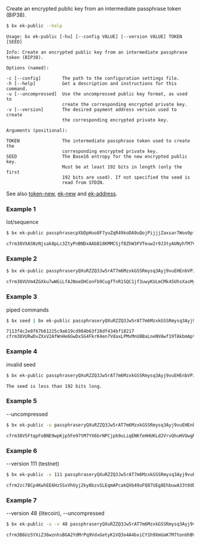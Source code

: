 Create an encrypted public key from an intermediate passphrase token (BIP38).
```sh
$ bx ek-public --help
```
```
Usage: bx ek-public [-hu] [--config VALUE] [--version VALUE] TOKEN [SEED]

Info: Create an encrypted public key from an intermediate passphrase     
token (BIP38).                                                           

Options (named):

-c [--config]        The path to the configuration settings file.        
-h [--help]          Get a description and instructions for this command.
-u [--uncompressed]  Use the uncompressed public key format, as used to  
                     create the corresponding encrypted private key.     
-v [--version]       The desired payment address version used to create  
                     the corresponding encrypted private key.            

Arguments (positional):

TOKEN                The intermediate passphrase token used to create the
                     corresponding encrypted private key.                
SEED                 The Base16 entropy for the new encrypted public key.
                     Must be at least 192 bits in length (only the first 
                     192 bits are used). If not specified the seed is    
                     read from STDIN.   
```
See also [token-new](bx-token-new), [ek-new](bx-ek-new) and [ek-address](bx-ek-address).
### Example 1
lot/sequence
```sh
$ bx ek-public passphrasecpXbDpHuo8F7yuZqR49koDA9uQojPijjjZaxsar7Woo9pfHJbeWF3VMU9EPBqJ baadf00dbaadf00dbaadf00dbaadf00dbaadf00dbaadf00d
```
```
cfrm38VXASNzNjsak8pLc3ZtyPnBNDxAAbB18KMMCSjf8ZhW3FVTeuw2r9J3tyAUNyhfM7VMZuP
```
### Example 2
```sh
$ bx ek-public passphraseryQXuRZZQ3Jw5rAT7m6MzxkGSSRmysq3Ayj9vuEHEnbVPJSmRQ2xYFKDKjGYrq baadf00dbaadf00dbaadf00dbaadf00dbaadf00dbaadf00d
```
```
cfrm38VUVm4ZGXku7wWGiLfAJNoeDHConFb9CugfTnR1SQC1jf3uwyKULmCMk4SUhsXasMyPcA9
```
### Example 3
piped commands
```sh
$ bx seed | bx ek-public passphraseryQXuRZZQ3Jw5rAT7m6MzxkGSSRmysq3Ayj9vuEHEnbVPJSmRQ2xYFKDKjGYrq
```
```
7113f4c2e8f67b61225c9a619cd984b63f28df434bf18217 
cfrm38VURwDvZXxV2AfWnHe6GwDxSG4FkrK4en7VdaxLPMxMnU8BaLneNVAwf19TAkbmAptNNaH
```
### Example 4
invalid seed
```sh
$ bx ek-public passphraseryQXuRZZQ3Jw5rAT7m6MzxkGSSRmysq3Ayj9vuEHEnbVPJSmRQ2xYFKDKjGYrq baadf00dbaadf00dbaadf00dbaadf00d
```
```
The seed is less than 192 bits long.
```
### Example 5
--uncompressed
```sh
$ bx ek-public -u passphraseryQXuRZZQ3Jw5rAT7m6MzxkGSSRmysq3Ayj9vuEHEnbVPJSmRQ2xYFKDKjGYrq baadf00dbaadf00dbaadf00dbaadf00dbaadf00dbaadf00d
```
```
cfrm38V5FtqpFoBNE9wpKjp5Fe97tM7YX6brNPCjpb9uLiqENKfeHHUKLd2VrvQhuHVUwgNVaSt
```
### Example 6
--version 111 (testnet)
```sh
$ bx ek-public -v 111 passphraseryQXuRZZQ3Jw5rAT7m6MzxkGSSRmysq3Ayj9vuEHEnbVPJSmRQ2xYFKDKjGYrq baadf00dbaadf00dbaadf00dbaadf00dbaadf00dbaadf00d
```
```
cfrm2zc7BCp4KwhEE6HzSSxVhUyj2ky8bzvSLEqmAPcakQXb49uFQ87UEg8EhbuwA33t8db2fYW
```
### Example 7
--version 48 (litecoin), --uncompressed
```sh
$ bx ek-public -u -v 48 passphraseryQXuRZZQ3Jw5rAT7m6MzxkGSSRmysq3Ayj9vuEHEnbVPJSmRQ2xYFKDKjGYrq baadf00dbaadf00dbaadf00dbaadf00dbaadf00dbaadf00d
```
```
cfrm3B6UzSYXiZ36wznhsBGA2YdMrPq9VdxGetyK1VQ3o4A4bxiCY1h9XmUaK7M7tonUhBVyHBw
```